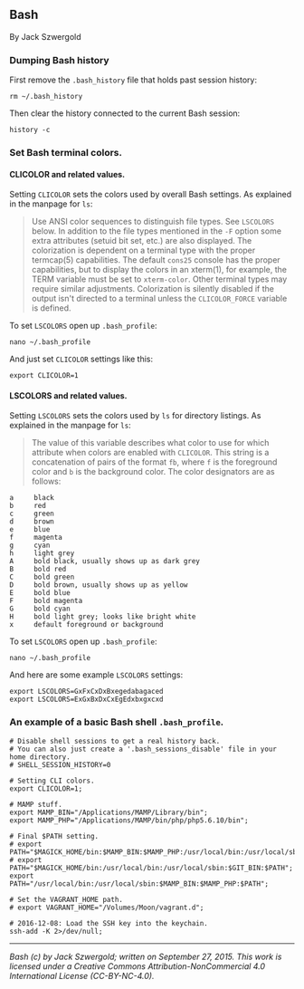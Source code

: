 ## Bash

By Jack Szwergold

### Dumping Bash history

First remove the `.bash_history` file that holds past session history:

    rm ~/.bash_history

Then clear the history connected to the current Bash session:

    history -c

### Set Bash terminal colors.

#### CLICOLOR and related values.

Setting `CLICOLOR` sets the colors used by overall Bash settings. As explained in the manpage for `ls`:

> Use ANSI color sequences to distinguish file types. See `LSCOLORS` below. In addition to the file types mentioned in the `-F` option some extra attributes (setuid bit set, etc.) are also displayed. The colorization is dependent on a terminal type with the proper termcap(5) capabilities. The default `cons25` console has the proper capabilities, but to display the colors in an xterm(1), for example, the TERM variable must be set to `xterm-color`. Other terminal types may require similar adjustments. Colorization is silently disabled if the output isn't directed to a terminal unless the `CLICOLOR_FORCE` variable is defined.

To set `LSCOLORS` open up `.bash_profile`:

    nano ~/.bash_profile

And just set `CLICOLOR` settings like this:

    export CLICOLOR=1

#### LSCOLORS and related values.

Setting `LSCOLORS` sets the colors used by `ls` for directory listings. As explained in the manpage for `ls`:

> The value of this variable describes what color to use for which attribute when colors are enabled with `CLICOLOR`. This string is a concatenation of pairs of the format `fb`, where `f` is the foreground color and `b` is the background color. The color designators are as follows:
	
	a     black
	b     red
	c     green
	d     brown
	e     blue
	f     magenta
	g     cyan
	h     light grey
	A     bold black, usually shows up as dark grey
	B     bold red
	C     bold green
	D     bold brown, usually shows up as yellow
	E     bold blue
	F     bold magenta
	G     bold cyan
	H     bold light grey; looks like bright white
    x     default foreground or background

To set `LSCOLORS` open up `.bash_profile`:

    nano ~/.bash_profile

And here are some example `LSCOLORS` settings:

    export LSCOLORS=GxFxCxDxBxegedabagaced
    export LSCOLORS=ExGxBxDxCxEgEdxbxgxcxd

### An example of a basic Bash shell `.bash_profile`.

	# Disable shell sessions to get a real history back.
	# You can also just create a '.bash_sessions_disable' file in your home directory.
	# SHELL_SESSION_HISTORY=0

	# Setting CLI colors.
	export CLICOLOR=1;

	# MAMP stuff.
	export MAMP_BIN="/Applications/MAMP/Library/bin";
	export MAMP_PHP="/Applications/MAMP/bin/php/php5.6.10/bin";

	# Final $PATH setting.
	# export PATH="$MAGICK_HOME/bin:$MAMP_BIN:$MAMP_PHP:/usr/local/bin:/usr/local/sbin:$GIT_BIN:$PATH";
	# export PATH="$MAGICK_HOME/bin:/usr/local/bin:/usr/local/sbin:$GIT_BIN:$PATH";
	export PATH="/usr/local/bin:/usr/local/sbin:$MAMP_BIN:$MAMP_PHP:$PATH";

	# Set the VAGRANT_HOME path.
	# export VAGRANT_HOME="/Volumes/Moon/vagrant.d";

	# 2016-12-08: Load the SSH key into the keychain.
	ssh-add -K 2>/dev/null;

***

*Bash (c) by Jack Szwergold; written on September 27, 2015. This work is licensed under a Creative Commons Attribution-NonCommercial 4.0 International License (CC-BY-NC-4.0).*